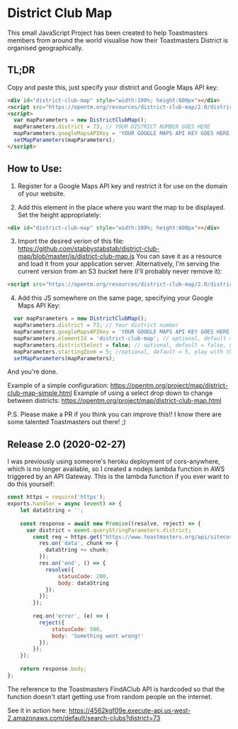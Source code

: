 # District Club Map
This small JavaScript Project has been created to help Toastmasters members from around the world visualise how their Toastmasters District is organised geographically.

## TL;DR
Copy and paste this, just specify your district and Google Maps API key:
```html
<div id="district-club-map" style="width:100%; height:600px"></div>
<script src="https://opentm.org/resources/district-club-map/2.0/district-club-map.js"></script>
<script>
  var mapParameters = new DistrictClubMap();
  mapParameters.district = 73; // YOUR DISTRICT NUMBER GOES HERE
  mapParameters.googleMapsAPIKey = 'YOUR GOOGLE MAPS API KEY GOES HERE';
  setMapParameters(mapParameters);
</script>
```

## How to Use:

1. Register for a Google Maps API key and restrict it for use on the domain of your website.

2. Add this element in the place where you want the map to be displayed. Set the height appropriately:
```html
<div id="district-club-map" style="width:100%; height:600px"></div>
```
3. Import the desired verion of this file: https://github.com/stabbystabstab/district-club-map/blob/master/js/district-club-map.js
  You can save it as a resource and load it from your application server. Alternatively, I'm serving the current version from an S3 bucket here (I'll probably never remove it):
  ```html
<script src="https://opentm.org/resources/district-club-map/2.0/district-club-map.js"></script>
````

4. Add this JS somewhere on the same page, specifying your Google Maps API Key:
```javascript
  var mapParameters = new DistrictClubMap();
  mapParameters.district = 73; // Your district number
  mapParameters.googleMapsAPIKey = 'YOUR GOOGLE MAPS API KEY GOES HERE';
  mapParameters.elementId = 'district-club-map'; // optional, default = 'distrcit-club-map', id of div element to create map inside of
  mapParameters.districtSelect = false; // optional, default = false, causes map to be redrawn if a different district is selected.
  mapParameters.startingZoom = 5; //optional, default = 5, play with this and see what works for your District's geographical size
  setMapParameters(mapParameters);
```

And you're done.

Example of a simple configuration: https://opentm.org/project/map/district-club-map-simple.html
Example of using a select drop down to change between districts: https://opentm.org/project/map/district-club-map.html


P.S. Please make a PR if you think you can improve this!! I know there are some talented Toastmasters out there! ;)

## Release 2.0 (2020-02-27)
I was previously using someone's heroku deployment of cors-anywhere, which is no longer available, so I created a nodejs lambda function in AWS triggered by an API Gateway. This is the lambda function if you ever want to do this yourself:
```javascript
const https = require('https');
exports.handler = async (event) => {
    let dataString = '';
    
    const response = await new Promise((resolve, reject) => {
      var district = event.queryStringParameters.district;
        const req = https.get("https://www.toastmasters.org/api/sitecore/FindAClub/Search?advanced=1&latitude=1&longitude=1&district=" + district, function(res) {
          res.on('data', chunk => {
            dataString += chunk;
          });
          res.on('end', () => {
            resolve({
                statusCode: 200,
                body: dataString
            });
          });
        });
        
        req.on('error', (e) => {
          reject({
              statusCode: 500,
              body: 'Something went wrong!'
          });
        });
    });
    
    return response.body;
};
```
The reference to the Toastmasters FindAClub API is hardcoded so that the function doesn't start getting use from random people on the internet.

See it in action here: https://4562kgf09e.execute-api.us-west-2.amazonaws.com/default/search-clubs?district=73
